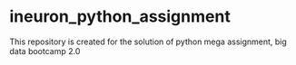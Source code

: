 # ineuron_python_assignment
This repository is created for the solution of python mega assignment, big data bootcamp 2.0
